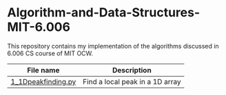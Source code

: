 # Algorithm-and-Data-Structures-MIT-6.006
This repository contains my implementation of the algorithms discussed in 6.006 CS course of MIT OCW.

| **File name** | **Description** |
| ------------- | ------------- |
| [1_1Dpeakfinding.py](https://github.com/RuchikaVermaVaid/Algorithm-and-Data-Structures-MIT-6.006/blob/master/1Dpeakfinding.py) | Find a local peak in a 1D array |


